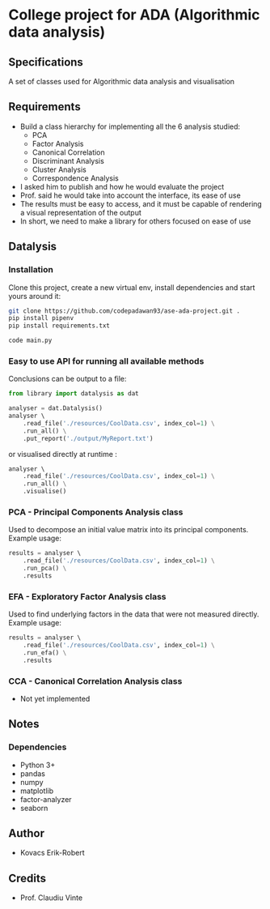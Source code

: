 # College project for ADA (Algorithmic data analysis)
## Specifications
A set of classes used for Algorithmic data analysis and visualisation

## Requirements
- Build a class hierarchy for implementing all the 6 analysis studied:
  - PCA
  - Factor Analysis
  - Canonical Correlation 
  - Discriminant Analysis
  - Cluster Analysis 
  - Correspondence Analysis
- I asked him to publish and how he would evaluate the project
- Prof. said he would take into account the interface, its ease of use
- The results must be easy to access, and it must be capable of rendering a visual representation of the output
- In short, we need to make a library for others focused on ease of use

## Datalysis
### Installation
Clone this project, create a new virtual env, install dependencies and start yours around it:
```bash
git clone https://github.com/codepadawan93/ase-ada-project.git .
pip install pipenv
pip install requirements.txt

code main.py 
```

### Easy to use API for running all available methods
Conclusions can be output to a file:
```python
from library import datalysis as dat

analyser = dat.Datalysis()
analyser \ 
    .read_file('./resources/CoolData.csv', index_col=1) \
    .run_all() \
    .put_report('./output/MyReport.txt')
```
or visualised directly at runtime :
```python
analyser \ 
    .read_file('./resources/CoolData.csv', index_col=1) \
    .run_all() \
    .visualise()
```

### PCA - Principal Components Analysis class
Used to decompose an initial value matrix into its principal components. Example usage:
```python
results = analyser \ 
    .read_file('./resources/CoolData.csv', index_col=1) \
    .run_pca() \
    .results
```

### EFA - Exploratory Factor Analysis class
Used to find underlying factors in the data that were not measured directly. Example usage:
```python
results = analyser \ 
    .read_file('./resources/CoolData.csv', index_col=1) \
    .run_efa() \
    .results
```

### CCA - Canonical Correlation Analysis class
- Not yet implemented

## Notes
### Dependencies
- Python 3+
- pandas
- numpy
- matplotlib
- factor-analyzer
- seaborn

## Author
- Kovacs Erik-Robert

## Credits
- Prof. Claudiu Vinte
